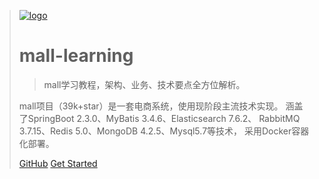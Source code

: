 > [![logo](https://github.com/ZRainc/mall-learning/raw/master/docs/images/mall.svg)](https://github.com/ZRainc/mall-learning/blob/master/docs/images/mall.svg)
>
> # mall-learning
>
> > mall学习教程，架构、业务、技术要点全方位解析。
>
> mall项目（39k+star）是一套电商系统，使用现阶段主流技术实现。
> 涵盖了SpringBoot 2.3.0、MyBatis 3.4.6、Elasticsearch 7.6.2、
> RabbitMQ 3.7.15、Redis 5.0、MongoDB 4.2.5、Mysql5.7等技术，
> 采用Docker容器化部署。
>
> [GitHub](https://github.com/macrozheng/mall-learning) [Get Started](https://github.com/ZRainc/mall-learning/blob/master/docs/README.md)
